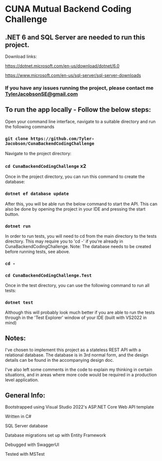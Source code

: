 # CUNA Mutual Backend Coding Challenge

## .NET 6 and SQL Server are needed to run this project.
Download links:

https://dotnet.microsoft.com/en-us/download/dotnet/6.0

https://www.microsoft.com/en-us/sql-server/sql-server-downloads

### If you have any issues running the project, please contact me TylerJacobsonSE@gmail.com

## To run the app locally - Follow the below steps:

Open your command line interface, navigate to a suitable directory and run the following commands

### `git clone https://github.com/Tyler-Jacobson/CunaBackendCodingChallenge`

Navigate to the project directory:
### `cd CunaBackendCodingChallenge` x2

Once in the project directory, you can run this command to create the database:

### `dotnet ef database update`

After this, you will be able run the below command to start the API. This can also be done by opening the project in your IDE and pressing the start button.
### `dotnet run`

In order to run tests, you will need to cd from the main directory to the tests directory. This may require you to 'cd -' if you're already in CunaBackendCodingChallenge. Note: The database needs to be created before running tests, see above.
### `cd -`
### `cd CunaBackendCodingChallenge.Test`

Once in the test directory, you can use the following command to run all tests:
### `dotnet test`
Although this will probably look much better if you are able to run the tests through in the 'Test Explorer' window of your IDE (built with VS2022 in mind)

## Notes:
I've chosen to implement this project as a stateless REST API with a relational database. The database is in 3rd normal form, and the design details can be found in the accompanying design doc.

I've also left some comments in the code to explain my thinking in certain situations, and in areas where more code would be required in a production level application.

## General Info:
Bootstrapped using Visual Studio 2022's ASP.NET Core Web API template

Written in C#

SQL Server database

Database migrations set up with Entity Framework

Debugged with SwaggerUI

Tested with MSTest
